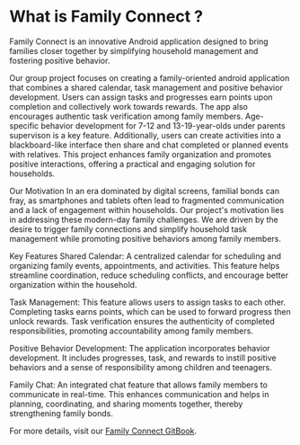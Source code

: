 # What is Family Connect ?

Family Connect is an innovative Android application designed to bring families closer together by simplifying household management and fostering positive behavior.

 Our group project focuses on creating a family-oriented android application that combines a shared calendar, task management and positive behavior development. Users can assign tasks and progresses earn points upon completion and collectively work towards rewards. The app also encourages authentic task verification among family members. Age-specific behavior development for 7-12 and 13-19-year-olds under parents supervison is a key feature. Additionally, users can create activities into a blackboard-like interface then share and chat completed or planned events with relatives. This project enhances family organization and promotes positive interactions, offering a practical and engaging solution for households.

Our Motivation
In an era dominated by digital screens, familial bonds can fray, as smartphones and tablets often lead to fragmented communication and a lack of engagement within households. Our project's motivation lies in addressing these modern-day family challenges. We are driven by the desire to trigger family connections and simplify household task management while promoting positive behaviors among family members.



Key Features
Shared Calendar: A centralized calendar for scheduling and organizing family events, appointments, and activities. This feature helps streamline coordination, reduce scheduling conflicts, and encourage better organization within the household.

Task Management: This feature allows users to assign tasks to each other. Completing tasks earns points, which can be used to forward progress then unlock rewards. Task verification ensures the authenticity of completed responsibilities, promoting accountability among family members.

Positive Behavior Development: The application incorporates behavior development. It includes progresses, task, and rewards to instill positive behaviors and a sense of responsibility among children and teenagers.

Family Chat: An integrated chat feature that allows family members to communicate in real-time. This enhances communication and helps in planning, coordinating, and sharing moments together, thereby strengthening family bonds.


For more details, visit our [Family Connect GitBook](https://family-connect.gitbook.io/app).
